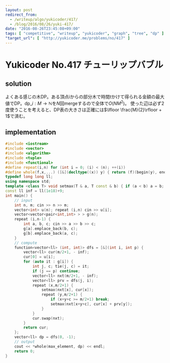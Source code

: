 ```yaml
---
layout: post
redirect_from:
  - /writeup/algo/yukicoder/417/
  - /blog/2016/08/26/yuki-417/
date: "2016-08-26T23:45:08+09:00"
tags: [ "competitive", "writeup", "yukicoder", "graph", "tree", "dp" ]
"target_url": [ "http://yukicoder.me/problems/no/417" ]
---
```


# Yukicoder No.417 チューリップバブル

## solution

よくある感じの木DP。ある頂点$i$からの部分木で時間$t$かけて得られる金額の最大値でDP。$\mathrm{dp}\_i : M \to \mathbb{N}$を$N$回mergeするので全体で$O(NM^2)$。
使った辺は必ず$2$度使うことを考えると、DP表の大きさは正確には$\lfloor \frac{M}{2}\rfloor + 1$で済む。

## implementation

``` c++
#include <iostream>
#include <vector>
#include <algorithm>
#include <tuple>
#include <functional>
#define repeat(i,n) for (int i = 0; (i) < (n); ++(i))
#define whole(f,x,...) ([&](decltype((x)) y) { return (f)(begin(y), end(y), ## __VA_ARGS__); })(x)
typedef long long ll;
using namespace std;
template <class T> void setmax(T & a, T const & b) { if (a < b) a = b; }
const ll inf = ll(1e18)+9;
int main() {
    // input
    int n, m; cin >> n >> m;
    vector<int> u(n); repeat (i,n) cin >> u[i];
    vector<vector<pair<int,int> > > g(n);
    repeat (i,n-1) {
        int a, b, c; cin >> a >> b >> c;
        g[a].emplace_back(b, c);
        g[b].emplace_back(a, c);
    }
    // compute
    function<vector<ll> (int, int)> dfs = [&](int i, int p) {
        vector<ll> cur(m/2+1, - inf);
        cur[0] = u[i];
        for (auto it : g[i]) {
            int j, c; tie(j, c) = it;
            if (j == p) continue;
            vector<ll> nxt(m/2+1, - inf);
            vector<ll> prv = dfs(j, i);
            repeat (x,m/2+1) {
                setmax(nxt[x], cur[x]);
                repeat (y,m/2+1) {
                    if (x+y+c >= m/2+1) break;
                    setmax(nxt[x+y+c], cur[x] + prv[y]);
                }
            }
            cur.swap(nxt);
        }
        return cur;
    };
    vector<ll> dp = dfs(0, -1);
    // output
    cout << *whole(max_element, dp) << endl;
    return 0;
}
```
